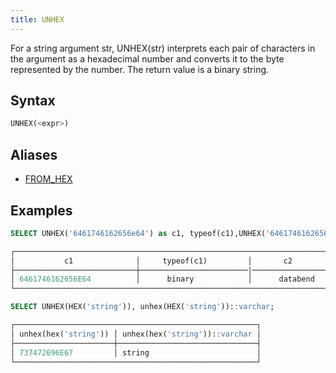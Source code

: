 ```yaml
---
title: UNHEX
---
```


For a string argument str, UNHEX(str) interprets each pair of characters in the argument as a hexadecimal number and converts it to the byte represented by the number. The return value is a binary string.

## Syntax

```sql
UNHEX(<expr>)
```

## Aliases

- [FROM_HEX](from-hex.md)

## Examples

```sql
SELECT UNHEX('6461746162656e64') as c1, typeof(c1),UNHEX('6461746162656e64')::varchar as c2, typeof(c2), FROM_HEX('6461746162656e64');

┌─────────────────────────────────────────────────────────────────────────────────────────────────────────────────────────────┐
│           c1              │     typeof(c1)         │       c2         |    typeof(c2)     |   from_hex('6461746162656e64')  |
├───────────────────────────┼────────────────────────|──────────────────┤───────────────────|─────────────────────────────────┤
│ 6461746162656E64          │      binary            │      databend    |    varchar        |   6461746162656E64              |
└─────────────────────────────────────────────────────────────────────────────────────────────────────────────────────────────┘

SELECT UNHEX(HEX('string')), unhex(HEX('string'))::varchar;

┌──────────────────────────────────────────────────────┐
│ unhex(hex('string')) │ unhex(hex('string'))::varchar │
├──────────────────────┼───────────────────────────────┤
│ 737472696E67         │ string                        │
└──────────────────────────────────────────────────────┘
```
